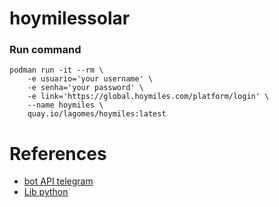 # hoymilessolar

### Run command

    podman run -it --rm \
        -e usuario='your username' \
        -e senha='your password' \
        -e link='https://global.hoymiles.com/platform/login' \
        --name hoymiles \
        quay.io/lagomes/hoymiles:latest

# References

* [bot API telegram](https://core.telegram.org/bots)
* [Lib python](https://python-telegram-bot.org/)